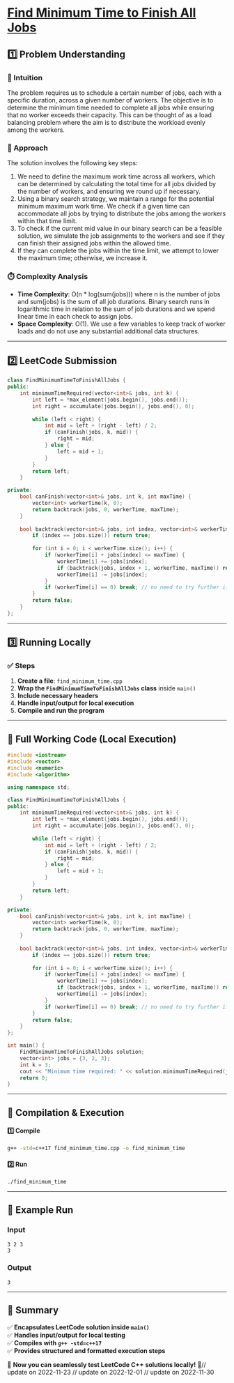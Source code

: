 # **[Find Minimum Time to Finish All Jobs](https://leetcode.com/problems/find-minimum-time-to-finish-all-jobs/description/)**  

## **1️⃣ Problem Understanding**  
### **📌 Intuition**  
The problem requires us to schedule a certain number of jobs, each with a specific duration, across a given number of workers. The objective is to determine the minimum time needed to complete all jobs while ensuring that no worker exceeds their capacity. This can be thought of as a load balancing problem where the aim is to distribute the workload evenly among the workers.

### **🚀 Approach**  
The solution involves the following key steps:  
1. We need to define the maximum work time across all workers, which can be determined by calculating the total time for all jobs divided by the number of workers, and ensuring we round up if necessary.
2. Using a binary search strategy, we maintain a range for the potential minimum maximum work time. We check if a given time can accommodate all jobs by trying to distribute the jobs among the workers within that time limit.
3. To check if the current mid value in our binary search can be a feasible solution, we simulate the job assignments to the workers and see if they can finish their assigned jobs within the allowed time.
4. If they can complete the jobs within the time limit, we attempt to lower the maximum time; otherwise, we increase it.

### **⏱️ Complexity Analysis**  
- **Time Complexity**: O(n * log(sum(jobs))) where n is the number of jobs and sum(jobs) is the sum of all job durations. Binary search runs in logarithmic time in relation to the sum of job durations and we spend linear time in each check to assign jobs.
- **Space Complexity**: O(1). We use a few variables to keep track of worker loads and do not use any substantial additional data structures.

---  

## **2️⃣ LeetCode Submission**  
```cpp
class FindMinimumTimeToFinishAllJobs {
public:
    int minimumTimeRequired(vector<int>& jobs, int k) {
        int left = *max_element(jobs.begin(), jobs.end());
        int right = accumulate(jobs.begin(), jobs.end(), 0);
        
        while (left < right) {
            int mid = left + (right - left) / 2;
            if (canFinish(jobs, k, mid)) {
                right = mid;
            } else {
                left = mid + 1;
            }
        }
        return left;
    }

private:
    bool canFinish(vector<int>& jobs, int k, int maxTime) {
        vector<int> workerTime(k, 0);
        return backtrack(jobs, 0, workerTime, maxTime);
    }
    
    bool backtrack(vector<int>& jobs, int index, vector<int>& workerTime, int maxTime) {
        if (index == jobs.size()) return true;
        
        for (int i = 0; i < workerTime.size(); i++) {
            if (workerTime[i] + jobs[index] <= maxTime) {
                workerTime[i] += jobs[index];
                if (backtrack(jobs, index + 1, workerTime, maxTime)) return true;
                workerTime[i] -= jobs[index];
            }
            if (workerTime[i] == 0) break; // no need to try further if this worker has no job loaded
        }
        return false;
    }
};
```  

---  

## **3️⃣ Running Locally**  
### **✅ Steps**  
1. **Create a file**: `find_minimum_time.cpp`  
2. **Wrap the `FindMinimumTimeToFinishAllJobs` class** inside `main()`  
3. **Include necessary headers**  
4. **Handle input/output for local execution**  
5. **Compile and run the program**  

---  

## **📝 Full Working Code (Local Execution)**  
```cpp
#include <iostream>
#include <vector>
#include <numeric>
#include <algorithm>

using namespace std;

class FindMinimumTimeToFinishAllJobs {
public:
    int minimumTimeRequired(vector<int>& jobs, int k) {
        int left = *max_element(jobs.begin(), jobs.end());
        int right = accumulate(jobs.begin(), jobs.end(), 0);
        
        while (left < right) {
            int mid = left + (right - left) / 2;
            if (canFinish(jobs, k, mid)) {
                right = mid;
            } else {
                left = mid + 1;
            }
        }
        return left;
    }

private:
    bool canFinish(vector<int>& jobs, int k, int maxTime) {
        vector<int> workerTime(k, 0);
        return backtrack(jobs, 0, workerTime, maxTime);
    }
    
    bool backtrack(vector<int>& jobs, int index, vector<int>& workerTime, int maxTime) {
        if (index == jobs.size()) return true;
        
        for (int i = 0; i < workerTime.size(); i++) {
            if (workerTime[i] + jobs[index] <= maxTime) {
                workerTime[i] += jobs[index];
                if (backtrack(jobs, index + 1, workerTime, maxTime)) return true;
                workerTime[i] -= jobs[index];
            }
            if (workerTime[i] == 0) break; // no need to try further if this worker has no job loaded
        }
        return false;
    }
};

int main() {
    FindMinimumTimeToFinishAllJobs solution;
    vector<int> jobs = {3, 2, 3};
    int k = 3;
    cout << "Minimum time required: " << solution.minimumTimeRequired(jobs, k) << endl;
    return 0;
}  
```  

---  

## **🔧 Compilation & Execution**  
#### **1️⃣ Compile**  
```bash
g++ -std=c++17 find_minimum_time.cpp -o find_minimum_time
```  

#### **2️⃣ Run**  
```bash
./find_minimum_time
```  

---  

## **🎯 Example Run**  
### **Input**  
```
3 2 3
3
```  
### **Output**  
```
3
```  

---  

## **📌 Summary**  
✅ **Encapsulates LeetCode solution inside `main()`**  
✅ **Handles input/output for local testing**  
✅ **Compiles with `g++ -std=c++17`**  
✅ **Provides structured and formatted execution steps**  

🚀 **Now you can seamlessly test LeetCode C++ solutions locally!** 🚀// update on 2022-11-23
// update on 2022-12-01
// update on 2022-11-30
